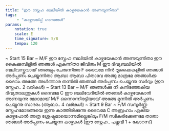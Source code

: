 ```yaml
---
title: "ഈ സ്നേഹ ബലിയിൽ കാഴ്ചയേകാൻ അണയുന്നിതാ"
tags:
     - "കാഴ്ചവയ്‍പ്പ് ഗാനങ്ങൾ"
params:
    notation: true
    scale: E
    time_signature: 5/8
    tempo: 120
---
```

~ Start 15 Bar ~
M/F
ഈ സ്നേഹ ബലിയിൽ കാഴ്ചയേകാൻ അണയുന്നിതാ
ഈ കൈക്കുമ്പിളിൽ ഞങ്ങൾ ഏകുന്നിതാ ജീവിതം
M
ഈ ദിവ്യബലിയിൽ ബലിവസ്തുവായ്
ഞങ്ങളും ചേരുന്നിതാ
F
ദൈവമേ നിൻ തൃക്കൈകളിൽ
ഞങ്ങൾ അർപ്പണം ചെയ്യുന്നിതാ
ആബാ ആബാ പിതാവേ
അങ്ങു മാത്രമേ ഞങ്ങൾക്കു ദൈവം
അങ്ങേ അൾത്താര തന്നിൽ
ഞങ്ങൾ അർപ്പണം ചെയ്യുന്നു സർവ്വം
 (ഈ സ്നേഹ.. 2 വരികൾ)
~ Start 13 Bar ~
M/F
ഞങ്ങൾക്കു നീ കനിഞ്ഞേകിയ
ദിവ്യതാലന്തുകൾ ദൈവമേ
C
ഈ ബലിവേദിയിൽ ഞങ്ങൾ
കാഴ്ചയേകാൻ അണയുന്നു മോദമായ്
M/F
ഒന്നൊന്നിരട്ടിയായ് അങ്ങേ മുന്നിൽ
അർപ്പണം ചെയ്യുന്നു സാദരം 
(ആബാ.. 4 വരികൾ)
~ Start 9 Bar ~
F/M
സമ്പൂർണ്ണ സ്നേഹമോടങ്ങയെ
ഇന്നു കാത്തിരിക്കുന്നു ദൈവമേ
C
അബ്രഹാം ഏകിയ കാഴ്ചപോൽ
അത്ര ശ്രേഷ്ഠമായൊന്നുമില്ലെങ്കിലും
F/M
സ്വീകരിക്കേണമേ താതാ
ഞങ്ങൾ അർപ്പണം ചെയ്യുന്ന കാഴ്ചകൾ
(ഈ സ്നേഹ.. പല്ലവി 1 + കോറസ്)
